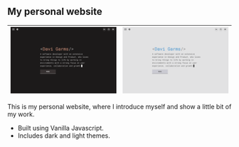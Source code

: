 ## My personal website
![Home](img/screenshot-1.png) | ![Home](img/screenshot-w1.png)
-- | --

This is my personal website, where I introduce myself and show a little bit of my work. 

- Built using Vanilla Javascript.
- Includes dark and light themes.

